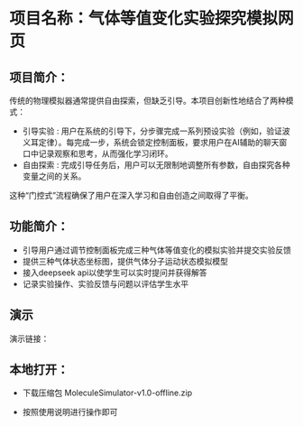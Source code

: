  # 项目名称：气体等值变化实验探究模拟网页
 ## 项目简介：
 传统的物理模拟器通常提供自由探索，但缺乏引导。本项目创新性地结合了两种模式：

 - 引导实验 : 用户在系统的引导下，分步骤完成一系列预设实验（例如，验证波义耳定律）。每完成一步，系统会锁定控制面板，要求用户在AI辅助的聊天窗口中记录观察和思考，从而强化学习闭环。
 - 自由探索 : 完成引导任务后，用户可以无限制地调整所有参数，自由探究各种变量之间的关系。

 这种“门控式”流程确保了用户在深入学习和自由创造之间取得了平衡。
 ## 功能简介：
 - 引导用户通过调节控制面板完成三种气体等值变化的模拟实验并提交实验反馈
 - 提供三种气体状态坐标图，提供气体分子运动状态模拟模型
 - 接入deepseek api以使学生可以实时提问并获得解答
 - 记录实验操作、实验反馈与问题以评估学生水平
 ## 演示
 演示链接：
 ## 本地打开：
 - 下载压缩包 MoleculeSimulator-v1.0-offline.zip

 - 按照使用说明进行操作即可
